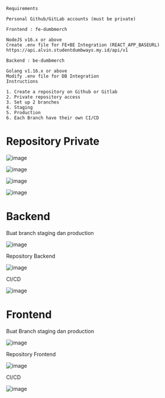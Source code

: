 ```
Requirements

Personal Github/GitLab accounts (must be private)

Frontend : fe-dumbmerch

NodeJS v16.x or above
Create .env file for FE+BE Integration (REACT_APP_BASEURL) https://api.alvin.studentdumbways.my.id/api/v1

Backend : be-dumbmerch

Golang v1.16.x or above
Modify .env file for DB Integration
Instructions

1. Create a repository on Github or Gitlab
2. Private repository access
3. Set up 2 branches
4. Staging
5. Production
6. Each Branch have their own CI/CD
```

# Repository Private

![image](https://github.com/user-attachments/assets/1cadb219-2df1-432a-9f53-e4fde89298e3)

![image](https://github.com/user-attachments/assets/0ff7a74e-44ba-45d4-bfeb-9623cae58423)

![image](https://github.com/user-attachments/assets/7523f789-6ae2-4de9-80e5-3e79c1b097db)

![image](https://github.com/user-attachments/assets/c2f7f873-5c49-4a2e-af2a-ba4ffd41909a)


# Backend

Buat branch staging dan production

![image](https://github.com/user-attachments/assets/62ca047f-aea6-413b-8727-a7e17ad966ec)

Repository Backend

![image](https://github.com/user-attachments/assets/77d98d72-9afc-486d-a158-04c23b109603)

CI/CD

![image](https://github.com/user-attachments/assets/18ac961b-9557-4f87-911f-68f968097830)


# Frontend

Buat Branch staging dan production

![image](https://github.com/user-attachments/assets/23d64a66-b351-4f57-8b23-a7017bd47b1c)

Repository Frontend

![image](https://github.com/user-attachments/assets/67d1130b-d0c1-427c-b91b-248b209e54c7)

CI/CD

![image](https://github.com/user-attachments/assets/58a50851-3a44-4745-8109-0202dfde97a2)


